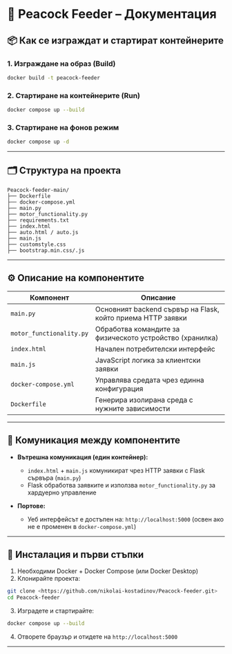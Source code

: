 
# 🦚 Peacock Feeder – Документация

## 📦 Как се изграждат и стартират контейнерите

### 1. Изграждане на образ (Build)
```bash
docker build -t peacock-feeder
```

### 2. Стартиране на контейнерите (Run)
```bash
docker compose up --build
```

### 3. Стартиране на фонов режим
```bash
docker compose up -d
```

---

## 🗂️ Структура на проекта

```
Peacock-feeder-main/
├── Dockerfile                  
├── docker-compose.yml         
├── main.py                    
├── motor_functionality.py     
├── requirements.txt           
├── index.html                 
├── auto.html / auto.js        
├── main.js                    
├── customstyle.css            
├── bootstrap.min.css/.js      
```

---

## ⚙️ Описание на компонентите

| Компонент                 | Описание |
|--------------------------|----------|
| `main.py`                | Основният backend сървър на Flask, който приема HTTP заявки |
| `motor_functionality.py` | Обработва командите за физическото устройство (хранилка) |
| `index.html`             | Начален потребителски интерфейс |
| `main.js`                | JavaScript логика за клиентски заявки |
| `docker-compose.yml`     | Управлява средата чрез единна конфигурация |
| `Dockerfile`             | Генерира изолирана среда с нужните зависимости |

---

## 🔗 Комуникация между компонентите

- **Вътрешна комуникация (един контейнер):**
  - `index.html` + `main.js` комуникират чрез HTTP заявки с Flask сървъра (`main.py`)
  - Flask обработва заявките и използва `motor_functionality.py` за хардуерно управление

- **Портове:**
  - Уеб интерфейсът е достъпен на: `http://localhost:5000` (освен ако не е променен в `docker-compose.yml`)

---

## 📌 Инсталация и първи стъпки

1. Необходими Docker + Docker Compose (или Docker Desktop)
2. Клонирайте проекта:
```bash
git clone <https://github.com/nikolai-kostadinov/Peacock-feeder.git>
cd Peacock-feeder
```
3. Изградете и стартирайте:
```bash
docker compose up --build
```
4. Отворете браузър и отидете на `http://localhost:5000`

---
